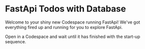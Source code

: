 # FastApi Todos with Database

Welcome to your shiny new Codespace running FastApi! We've got everything fired up and running for you to explore FastApi.

Open in a Codespace and wait until it has finished with the start-up sequence.  



